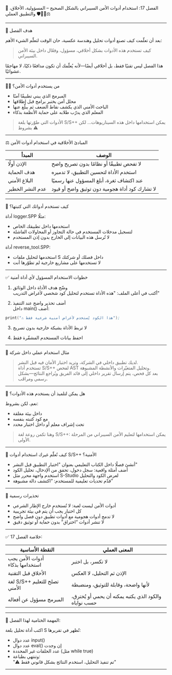 📘 الفصل 17: استخدام أدوات الأمن السيبراني بالشكل الصحيح – المسؤولية، الأخلاق، والتطبيق العملي 🛡️👨‍💻⚖️

---

🎯 هدف الفصل

بعد أن تعلّمت كيف تصنع أدوات تحليل وهندسة عكسية، حان الوقت لتعلّم الشيء الأهم:  
> كيف تستخدم هذه الأدوات بشكل أخلاقي، مسؤول، وفعّال داخل بيئة الأمن السيبراني.

هذا الفصل ليس تقنيًا فقط، بل أخلاقي أيضًا—لأنه يُعلّمك أن تكون مدافعًا ذكيًا، لا مهاجمًا عشوائيًا.

---

👨‍💻 من يستخدم أدوات الأمن؟

- المبرمج الذي يبني تطبيقًا آمنًا  
- محلل أمن يختبر برامج قبل إطلاقها  
- الباحث الأمني الذي يكشف نقاط الضعف ثم يبلّغ عنها  
- المعلم الذي يدرّب طلابه على حماية الأنظمة بذكاء  

> الأدوات التي طوّرتها بلغة S/S++ يمكن استخدامها داخل هذه السيناريوهات... لكن بشروط ⚠️

---

⚖️ المبادئ الأخلاقية في استخدام أدوات الأمن

| المبدأ           | الوصف                                     |
|------------------|--------------------------------------------|
| الإذن أولًا       | لا تفحص تطبيقًا أو نظامًا بدون تصريح واضح |
| هدف الحماية       | استخدم الأداة لتحسين التطبيق، لا تدميره     |
| البلاغ الأمني     | عند اكتشاف ثغرة، أبلغ المسؤول عنها رسميًا  |
| عدم النشر الخطير  | لا تشارك كود أداة هجومية دون توثيق واضح أو قيود |

---

🔐 كيف تستخدم أدواتك التي كتبتها؟

أداة logger.SPP مثلًا:

- استخدمها داخل تطبيقك الخاص  
- لتسجيل مدخلات المستخدم في حالة التجاوز أو المحاولات الفاشلة  
- لا تُرسل هذه البيانات إلى الخارج بدون إذن المستخدم

أداة reverse_tool.SPP:

- استخدمها لتحليل ملفات S داخل فصلك أو شركتك  
- لا تستخدمها على مشاريع خارجية لم تطوّرها أنت

---

✅ خطوات الاستخدام المسؤول لأي أداة أمنية

1. وضّح هدف الأداة داخل الوثائق  
   أكتب في أعلى الملف: "هذه الأداة تستخدم لتحليل كود شخصي لأغراض التدريب"

2. أضف تحذير واضح عند التنفيذ  
   داخل main() أضف:

```s
print("⚠️ هذا الكود يُستخدم لأغراض أمنية شرعية فقط");
```

3. لا تربط الأداة بشبكة خارجية بدون تصريح

4. احفظ بيانات المستخدم المشفّرة فقط

---

💭 مثال استخدام عملي داخل شركة

> لديك تطبيق داخلي في الشركة، وتريد اختبار الأمان فيه قبل النشر.  
> تستخدم أداة S/S++ لفحص AST وتحليل المتغيّرات والأنشطة المشبوهة.  
> بعد كل فحص، يتم إرسال تقرير داخلي إلى قائد الفريق ويُراجع النتائج—بشكل رسمي ومراقَب.

---

🧠 هل يمكن لتلميذ أن يستخدم هذه الأدوات؟

نعم، لكن بشروط:

- داخل بيئة مغلقة  
- مع كود كتبته بنفسه  
- تحت إشراف معلم أو داخل اختبار محدد

> وهنا تكمن روعة لغة S/S++: يمكن استخدامها لتعليم الأمن السيبراني من المرحلة الأولى.

---

🔰 كيف تُعلّم غيرك استخدام أدوات S/S++ الأمنية؟

- أنشئ فصلًا داخل الكتاب التعليمي بعنوان "اختبار التطبيق قبل النشر"
- أضف أمثلة واقعية: سجل دخول، تحقق من الإدخال، تحليل الكود
- استخدم واجهة محرر مثل S-Studio لعرض الكود والتحليل
- قدّم تحديات تعليمية للمستخدم: “اكتشف دالة مشبوهة”

---

🧯 تحذيرات رسمية

- أدوات الأمن ليست لعبة: لا تُستخدم خارج الإطار الشرعي  
- كل اختبار يجب أن يتم في بيئة تجريبية  
- لا تدمج أدوات هجومية مع أدوات تطبيق دون فصل واضح  
- لا تنشر أدوات “اختراق” بدون حماية أو توثيق دقيق

---

✅ خلاصة الفصل 17:

| النقطة الأساسية             | المعنى العملي                                      |
|-----------------------------|-----------------------------------------------------|
| أدوات الأمن يجب استخدامها بذكاء | لا تكسر، بل اختبر                                 |
| الأخلاق قبل التقنية         | الإذن ثم التحليل، لا العكس                         |
| لغة S/S++ تصلح للتعليم الأمني | لأنها واضحة، وقابلة للتوثيق، ومنضبطة             |
| المبرمج مسؤول عن أفعاله     | والكود الذي يكتبه يمكنه أن يحمي أو يُخترق، حسب نواياه |

---

🎯 المهمة الختامية لهذا الفصل:

اكتب أداة تحليل بلغة S تُظهر في تقريرها:

- عدد دوال input()  
- عدد دوال eval() إن وجدت  
- عدد الحلقات غير المحددة (مثل while true)  
- وتنتهي بطباعة:  
  "⚠️ تم تنفيذ التحليل، استخدم النتائج بشكل قانوني فقط"

---
